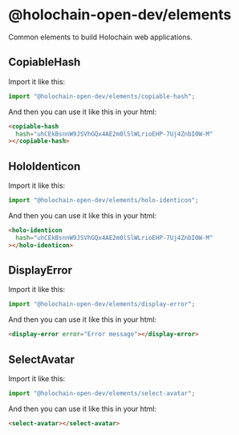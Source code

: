 # @holochain-open-dev/elements

Common elements to build Holochain web applications.

## CopiableHash

Import it like this:

```js
import "@holochain-open-dev/elements/copiable-hash";
```

And then you can use it like this in your html:

```html
<copiable-hash
  hash="uhCEkBsnnW9JSVhGQx4AE2m0lSlWLrioEHP-7Uj4ZnbI0W-M"
></copiable-hash>
```

## HoloIdenticon

Import it like this:

```js
import "@holochain-open-dev/elements/holo-identicon";
```

And then you can use it like this in your html:

```html
<holo-identicon
  hash="uhCEkBsnnW9JSVhGQx4AE2m0lSlWLrioEHP-7Uj4ZnbI0W-M"
></holo-identicon>
```

## DisplayError

Import it like this:

```js
import "@holochain-open-dev/elements/display-error";
```

And then you can use it like this in your html:

```html
<display-error error="Error message"></display-error>
```

## SelectAvatar

Import it like this:

```js
import "@holochain-open-dev/elements/select-avatar";
```

And then you can use it like this in your html:

```html
<select-avatar></select-avatar>
```
